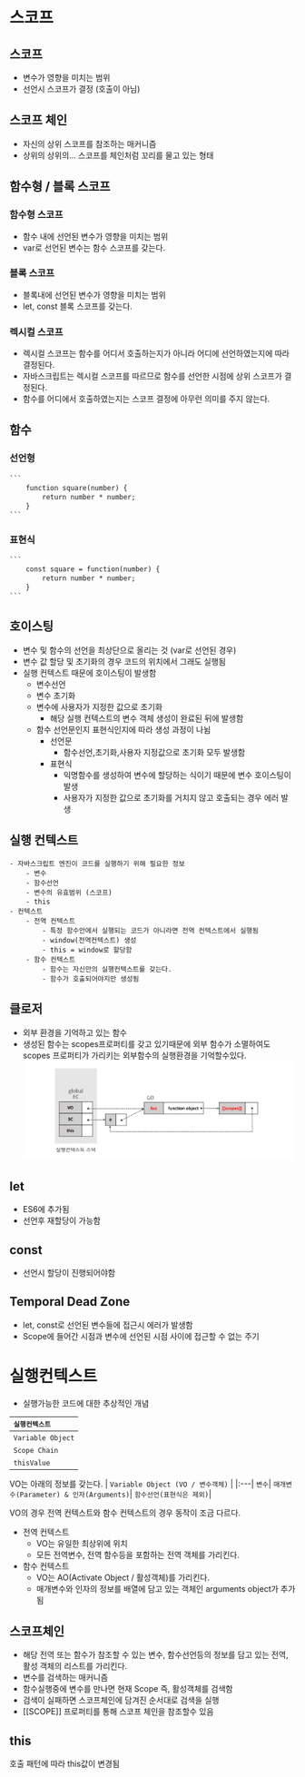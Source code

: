 # 스코프

## 스코프
- 변수가 영향을 미치는 범위
- 선언시 스코프가 결정 (호출이 아님)

## 스코프 체인
- 자신의 상위 스코프를 참조하는 매커니즘
- 상위의 상위의... 스코프를 체인처럼 꼬리를 물고 있는 형태

## 함수형 / 블록 스코프

### 함수형 스코프
- 함수 내에 선언된 변수가 영향을 미치는 범위
- var로 선언된 변수는 함수 스코프를 갖는다.

### 블록 스코프
- 블록내에 선언된 변수가 영향을 미치는 범위
- let, const 블록 스코프를 갖는다.

### 렉시컬 스코프
- 렉시컬 스코프는 함수를 어디서 호출하는지가 아니라 어디에 선언하였는지에 따라 결정된다.
- 자바스크립트는 렉시컬 스코프를 따르므로 함수를 선언한 시점에 상위 스코프가 결정된다.
- 함수를 어디에서 호출하였는지는 스코프 결정에 아무런 의미를 주지 않는다.

## 함수
### 선언형
    ```
        function square(number) {
            return number * number;
        }
    ```
### 표현식
    ```
        const square = function(number) {
            return number * number;
        }
    ```

## 호이스팅
- 변수 및 함수의 선언을 최상단으로 올리는 것 (var로 선언된 경우)
- 변수 값 할당 및 초기화의 경우 코드의 위치에서 그래도 실행됨
- 실행 컨텍스트 때문에 호이스팅이 발생함
    - 변수선언
    - 변수 초기화
    - 변수에 사용자가 지정한 값으로 초기화
        - 해당 실행 컨텍스트의 변수 객체 생성이 완료된 뒤에 발생함
    - 함수 선언문인지 표현식인지에 따라 생성 과정이 나뉨
        - 선언문
            - 함수선언,초기화,사용자 지정값으로 초기화 모두 발생함
        - 표현식
            - 익명함수를 생성하여 변수에 할당하는 식이기 때문에 변수 호이스팅이 발생
            - 사용자가 지정한 값으로 초기화를 거치지 않고 호출되는 경우 에러 발생

## 실행 컨텍스트
    - 자바스크립트 엔진이 코드를 실행하기 위해 필요한 정보
        - 변수
        - 함수선언
        - 변수의 유효범위 (스코프)
        - this
    - 컨텍스트
        - 전역 컨텍스트
            - 특정 함수안에서 실행되는 코드가 아니라면 전역 컨텍스트에서 실행됨
            - window(전역컨텍스트) 생성
            - this = window로 할당함
        - 함수 컨텍스트
            - 함수는 자신만의 실행컨텍스트를 갖는다.
            - 함수가 호출되어야지만 생성됨

## 클로저
- 외부 환경을 기억하고 있는 함수
- 생성된 함수는 scopes프로퍼티를 갖고 있기때문에 외부 함수가 소멸하여도 scopes 프로퍼티가 가리키는 외부함수의 실행환경을 기억할수있다.
![context_example](./image/context_example.png)

## let
- ES6에 추가됨
- 선언후 재할당이 가능함

## const
- 선언시 할당이 진행되어야함

## Temporal Dead Zone
- let, const로 선언된 변수들에 접근시 에러가 발생함
- Scope에 들어간 시점과 변수에 선언된 시점 사이에 접근할 수 없는 주기


# 실행컨텍스트
- 실행가능한 코드에 대한 추상적인 개념

| `실행컨텍스트` | 
|:---|
`Variable Object`|
`Scope Chain`|
`thisValue`|


VO는 아래의 정보를 갖는다.
| `Variable Object (VO / 변수객체)` | 
|:---|
`변수`|
`매개변수(Parameter) & 인자(Arguments)`|
`함수선언(표현식은 제외)`|

VO의 경우 전역 컨텍스트와 함수 컨텍스트의 경우 동작이 조금 다르다.
- 전역 컨텍스트
    - VO는 유일한 최상위에 위치
    - 모든 전역변수, 전역 함수등을 포함하는 전역 객체를 가리킨다.
- 함수 컨텍스트
    - VO는 AO(Activate Object / 활성객체)를 가리킨다.
    - 매개변수와 인자의 정보를 배열에 담고 있는 객체인 arguments object가 추가됨


## 스코프체인
- 해당 전역 또는 함수가 참조할 수 있는 변수, 함수선언등의 정보를 담고 있는 전역, 활성 객체의 리스트를 가리킨다.
- 변수를 검색하는 매커니즘
- 함수실행중에 변수를 만나면 현재 Scope 즉, 활성객체를 검색함
- 검색이 실패하면 스코프체인에 담겨진 순서대로 검색을 실행
- [[SCOPE]] 프로퍼티를 통해 스코프 체인을 참조할수 있음

## this
호출 패턴에 따라 this값이 변경됨
